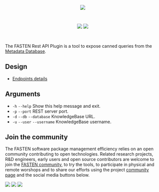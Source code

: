 <p align="center">
    <img src="https://user-images.githubusercontent.com/45048351/90059323-a7458d80-dceb-11ea-938b-a7288e784397.jpg">
</p>
<br/>
<p align="center">
    <a href="https://github.com/fasten-project/fasten/actions" alt="GitHub Workflow Status">
        <img src="https://img.shields.io/github/workflow/status/fasten-project/fasten/Java%20CI?logo=GitHub%20Actions&logoColor=white&style=for-the-badge" /></a>
    <!-- Here should be a link to Maven repo and version should be pulled from there. -->
    <a href="https://github.com/fasten-project/fasten/" alt="GitHub Workflow Status">
                <img src="https://img.shields.io/maven-central/v/fasten/restapi?label=version&logo=Apache%20Maven&style=for-the-badge" /></a>
</p>
<br/>

The FASTEN Rest API Plugin is a tool to expose canned queries from the [Metadata Database](https://github.com/fasten-project/fasten/wiki/Metadata-Database-Schema).
<!-- It can be used both as a standalone tool and as a part of FASTEN server. -->

## Design

- [Endpoints details](https://github.com/fasten-project/fasten/wiki/API-endpoints-for-Maven-projects)

## Arguments
- `-h` `--help` Show this help message and exit.
- `-p` `--port` REST server port.
- `-d` `--db` `--database` KnowledgeBase URL.
- `-u` `--user` `--username` KnowledgeBase username.

<!-- TODO ## Usage -->

<!-- TODO ### Requirements  -->

## Join the community

The FASTEN software package management efficiency relies on an open community contributing to open technologies. Related research projects, R&D engineers, early users and open source contributors are welcome to join the [FASTEN community](https://www.fasten-project.eu/view/Main/Community), to try the tools, to participate in physical and remote worshops and to share our efforts using the project [community page](https://www.fasten-project.eu/view/Main/Community) and the social media buttons below.  
<p>
    <a href="http://www.twitter.com/FastenProject" alt="Fasten Twitter">
        <img src="https://img.shields.io/badge/%20-Twitter-%231DA1F2?logo=Twitter&style=for-the-badge&logoColor=white" /></a>
    <a href="http://www.slideshare.net/FastenProject" alt="GitHub Workflow Status">
                <img src="https://img.shields.io/badge/%20-SlideShare-%230077B5?logo=slideshare&style=for-the-badge&logoColor=white" /></a>
    <a href="http://www.linkedin.com/groups?gid=12172959" alt="Gitter">
            <img src="https://img.shields.io/badge/%20-LinkedIn-%232867B2?logo=linkedin&style=for-the-badge&logoColor=white" /></a>
</p>
